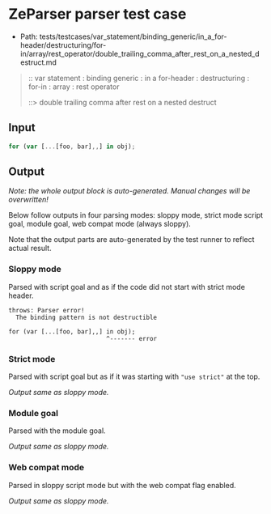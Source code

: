 # ZeParser parser test case

- Path: tests/testcases/var_statement/binding_generic/in_a_for-header/destructuring/for-in/array/rest_operator/double_trailing_comma_after_rest_on_a_nested_destruct.md

> :: var statement : binding generic : in a for-header : destructuring : for-in : array : rest operator
>
> ::> double trailing comma after rest on a nested destruct

## Input

`````js
for (var [...[foo, bar],,] in obj);
`````

## Output

_Note: the whole output block is auto-generated. Manual changes will be overwritten!_

Below follow outputs in four parsing modes: sloppy mode, strict mode script goal, module goal, web compat mode (always sloppy).

Note that the output parts are auto-generated by the test runner to reflect actual result.

### Sloppy mode

Parsed with script goal and as if the code did not start with strict mode header.

`````
throws: Parser error!
  The binding pattern is not destructible

for (var [...[foo, bar],,] in obj);
                           ^------- error
`````

### Strict mode

Parsed with script goal but as if it was starting with `"use strict"` at the top.

_Output same as sloppy mode._

### Module goal

Parsed with the module goal.

_Output same as sloppy mode._

### Web compat mode

Parsed in sloppy script mode but with the web compat flag enabled.

_Output same as sloppy mode._
